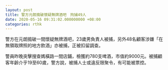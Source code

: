 ```yaml
---
layout: post
title: 警方元朗搗破懷疑無牌酒吧　拘捕49人
date: 2020-05-16 09:31:02.000000000 +08:00
categories: rthk
---
```


警方在元朗搗破一間懷疑無牌酒吧，23歲男負責人被捕，另外48名顧客涉嫌「在無領取牌照的地方飲酒」亦被捕，正被扣留調查。

警員昨晚突擊搜查媽橫路一間店鋪，檢獲約780支啤酒，市值約9000元。被捕顧客年齡介乎19至60歲，警方說，被捕人士或違反限聚令，有可能被票控。
